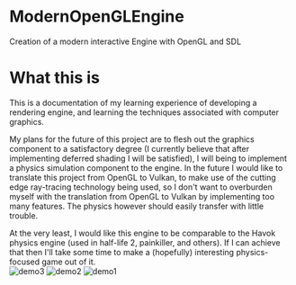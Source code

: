 # ModernOpenGLEngine
Creation of a modern interactive Engine with OpenGL and SDL

# What this is
This is a documentation of my learning experience of developing a rendering engine, 
and learning the techniques associated with computer graphics.

My plans for the future of this project are to flesh out the graphics component to a satisfactory degree (I currently
believe that after implementing deferred shading I will be satisfied), I will being to implement a physics simulation
component to the engine. In the future I would like to translate this project from OpenGL to Vulkan, to make use of the
cutting edge ray-tracing technology being used, so I don't want to overburden myself with the translation from OpenGL to
Vulkan by implementing too many features.  The physics however should easily transfer with little trouble. 

At the very least, I would like this engine to be comparable to the Havok physics engine 
(used in half-life 2, painkiller, and others). If I can achieve that then I'll take some time to make a (hopefully)
interesting physics-focused game out of it.  
![demo3](https://github.com/lgdillin/ModernOpenGLEngine/assets/14967269/547caac5-3c14-474b-9400-be7b5fed8902)
![demo2](https://github.com/lgdillin/ModernOpenGLEngine/assets/14967269/ea853862-2517-4a29-a348-4bd2a9e02ebc)
![demo1](https://github.com/lgdillin/ModernOpenGLEngine/assets/14967269/816df458-0d76-4789-ae30-1384c561d271)
